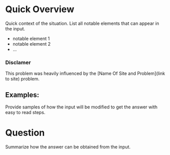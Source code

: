 # Quick Overview

Quick context of the situation.
List all notable elements that can appear in the input.
 - notable element 1
 - notable element 2
 - ...

### Disclamer

This problem was heavily influenced by the [Name Of Site and Problem](link to site) problem.

## Examples:

Provide samples of how the input will be modified to get the answer with easy to read steps.

# Question

Summarize how the answer can be obtained from the input.
